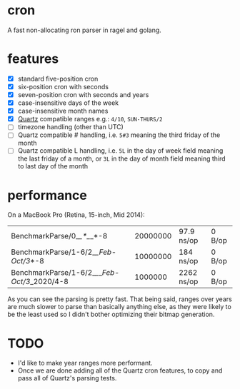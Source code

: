 # cron
A fast non-allocating ron parser in ragel and golang.


# features
- [x] standard five-position cron
- [x] six-position cron with seconds
- [x] seven-position cron with seconds and years
- [x] case-insensitive days of the week
- [x] case-insensitive month names
- [x] [Quartz](http://www.quartz-scheduler.org) compatible ranges e.g.: `4/10`, `SUN-THURS/2`
- [ ] timezone handling (other than UTC)
- [ ] Quartz compatible # handling, i.e. `5#3` meaning the third friday of the month
- [ ] Quartz compatible L handling, i.e. `5L` in the day of week field meaning the last friday of a month, or `3L` in the day of month field meaning third to last day of the month

# performance
On a MacBook Pro (Retina, 15-inch, Mid 2014):

| | | | |
|-|-|-|-|
| BenchmarkParse/0_*_*_*_*_*_*-8 | 20000000 |  97.9 ns/op |  0 B/op | 0 allocs/op |
| BenchmarkParse/1-6/2_*_*_*_Feb-Oct/3_*_*-8 | 10000000 |  184  ns/op |  0 B/op | 0 allocs/op |
| BenchmarkParse/1-6/2_*_*_*_Feb-Oct/3_*_2020/4-8 |  1000000 |  2262 ns/op |  0 B/op | 0 allocs/op |

As you can see the parsing is pretty fast.  That being said, ranges over years are much slower to parse than basically anything else, as they were likely to be the least used so I didn't bother optimizing their bitmap generation.

# TODO
- I'd like to make year ranges more performant.
- Once we are done adding all of the Quartz cron features, to copy and pass all of Quartz's parsing tests.